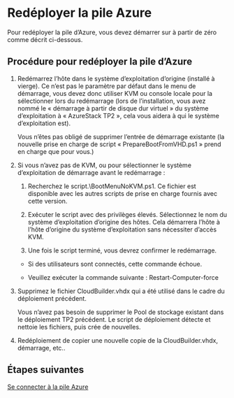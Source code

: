 <properties
    pageTitle="Redéployer la pile Azure | Microsoft Azure"
    description="Redéployer la pile Azure."
    services="azure-stack"
    documentationCenter=""
    authors="ErikjeMS"
    manager="byronr"
    editor=""/>

<tags
    ms.service="azure-stack"
    ms.workload="na"
    ms.tgt_pltfrm="na"
    ms.devlang="na"
    ms.topic="article"
    ms.date="09/29/2016"
    ms.author="erikje"/>

# <a name="redeploy-azure-stack"></a>Redéployer la pile Azure

Pour redéployer la pile d’Azure, vous devez démarrer sur à partir de zéro comme décrit ci-dessous.

## <a name="steps-to-redeploy-azure-stack"></a>Procédure pour redéployer la pile d’Azure

1. Redémarrez l’hôte dans le système d’exploitation d’origine (installé à vierge). Ce n’est pas le paramètre par défaut dans le menu de démarrage, vous devez donc utiliser KVM ou console locale pour la sélectionner lors du redémarrage (lors de l’installation, vous avez nommé le « démarrage à partir de disque dur virtuel » du système d’exploitation à « AzureStack TP2 », cela vous aidera à qui le système d’exploitation est).

    Vous n’êtes pas obligé de supprimer l’entrée de démarrage existante (la nouvelle prise en charge de script « PrepareBootFromVHD.ps1 » prend en charge que pour vous.)

2. Si vous n’avez pas de KVM, ou pour sélectionner le système d’exploitation de démarrage avant le redémarrage :
    
    1. Recherchez le script.\BootMenuNoKVM.ps1. Ce fichier est disponible avec les autres scripts de prise en charge fournis avec cette version.
    
    2. Exécuter le script avec des privilèges élevés. Sélectionnez le nom du système d’exploitation d’origine des hôtes. Cela démarrera l’hôte à l’hôte d’origine du système d’exploitation sans nécessiter d’accès KVM.
    
    3. Une fois le script terminé, vous devrez confirmer le redémarrage.

    - Si des utilisateurs sont connectés, cette commande échoue.

    - Veuillez exécuter la commande suivante : Restart-Computer-force 
 
3. Supprimez le fichier CloudBuilder.vhdx qui a été utilisé dans le cadre du déploiement précédent.

    Vous n’avez pas besoin de supprimer le Pool de stockage existant dans le déploiement TP2 précédent. Le script de déploiement détecte et nettoie les fichiers, puis crée de nouvelles.

5. Redéploiement de copier une nouvelle copie de la CloudBuilder.vhdx, démarrage, etc..

## <a name="next-steps"></a>Étapes suivantes

[Se connecter à la pile Azure](azure-stack-connect-azure-stack.md)
